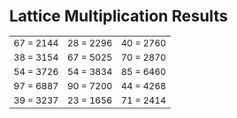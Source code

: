 # Lattice Multiplication Results

|   |   |   |
|---|---|---|
| 67 = 2144 | 28 = 2296 | 40 = 2760 |
| 38 = 3154 | 67 = 5025 | 70 = 2870 |
| 54 = 3726 | 54 = 3834 | 85 = 6460 |
| 97 = 6887 | 90 = 7200 | 44 = 4268 |
| 39 = 3237 | 23 = 1656 | 71 = 2414 |
